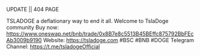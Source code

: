 UPDATE || 404 PAGE

TSLADOGE a deflationary way to end it all.
Welcome to TslaDoge community
Buy now: https://www.oneswap.net/bnb/trade/0x8B7e8c5513B45BEffc875792BbFEcAb3009b9190
Website: https://tsladoge.com
#BSC #BNB #DOGE
Telegram Channel: https://t.me/tsladogeOfficial
